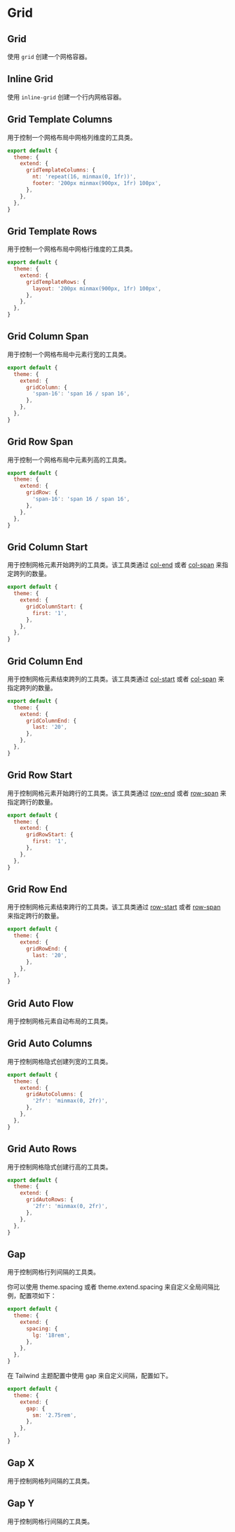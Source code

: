 # Grid

## Grid

使用 `grid` 创建一个网格容器。

<PlaygroundWithVariants
  variant='grid'
  :variants="[]"
  nested=true
  fixed='!block'
  appended='rounded-md bg-teal-500 bg-teal-100 p-2 w-6 h-6 gap-2 grid-cols-3 text-xs text-white text-center flex flex-col justify-center'
  html='&lt;div class="{class} gap-2 grid-cols-3 bg-teal-100 rounded-md p-2 text-xs text-white text-center"&gt;
&lt;div class="rounded-md bg-teal-500 w-6 h-6 flex flex-col justify-center"&gt;1&lt;/div&gt;
&lt;div class="rounded-md bg-teal-500 w-6 h-6 flex flex-col justify-center"&gt;2&lt;/div&gt;
&lt;div class="rounded-md bg-teal-500 w-6 h-6 flex flex-col justify-center"&gt;3&lt;/div&gt;
&lt;div class="rounded-md bg-teal-500 w-6 h-6 flex flex-col justify-center"&gt;4&lt;/div&gt;
&lt;div class="rounded-md bg-teal-500 w-6 h-6 flex flex-col justify-center"&gt;5&lt;/div&gt;
&lt;div class="rounded-md bg-teal-500 w-6 h-6 flex flex-col justify-center"&gt;6&lt;/div&gt;
&lt;div class="rounded-md bg-teal-500 w-6 h-6 flex flex-col justify-center"&gt;7&lt;/div&gt;
&lt;div class="rounded-md bg-teal-500 w-6 h-6 flex flex-col justify-center"&gt;8&lt;/div&gt;
&lt;div class="rounded-md bg-teal-500 w-6 h-6 flex flex-col justify-center"&gt;9&lt;/div&gt;
&lt;div class="rounded-md bg-teal-500 w-6 h-6 flex flex-col justify-center"&gt;10&lt;/div&gt;
&lt;div class="rounded-md bg-teal-500 w-6 h-6 flex flex-col justify-center"&gt;11&lt;/div&gt;
&lt;div class="rounded-md bg-teal-500 w-6 h-6 flex flex-col justify-center"&gt;12&lt;/div&gt;
&lt;/div&gt;'
/>

## Inline Grid

使用 `inline-grid` 创建一个行内网格容器。

<PlaygroundWithVariants
  variant='inline-grid'
  :variants="[]"
  nested=true
  fixed='!block'
  appended='rounded-md bg-teal-500 bg-teal-100 p-2 w-6 h-6 gap-2 grid-cols-3 text-xs text-white text-center flex flex-col justify-center'
  html='&lt;div class="{class} gap-2 grid-cols-3 bg-teal-100 rounded-md p-2 text-xs text-white text-center"&gt;
&lt;div class="rounded-md bg-teal-500 w-6 h-6 flex flex-col justify-center"&gt;1&lt;/div&gt;
&lt;div class="rounded-md bg-teal-500 w-6 h-6 flex flex-col justify-center"&gt;2&lt;/div&gt;
&lt;div class="rounded-md bg-teal-500 w-6 h-6 flex flex-col justify-center"&gt;3&lt;/div&gt;
&lt;div class="rounded-md bg-teal-500 w-6 h-6 flex flex-col justify-center"&gt;4&lt;/div&gt;
&lt;div class="rounded-md bg-teal-500 w-6 h-6 flex flex-col justify-center"&gt;5&lt;/div&gt;
&lt;div class="rounded-md bg-teal-500 w-6 h-6 flex flex-col justify-center"&gt;6&lt;/div&gt;
&lt;div class="rounded-md bg-teal-500 w-6 h-6 flex flex-col justify-center"&gt;7&lt;/div&gt;
&lt;div class="rounded-md bg-teal-500 w-6 h-6 flex flex-col justify-center"&gt;8&lt;/div&gt;
&lt;div class="rounded-md bg-teal-500 w-6 h-6 flex flex-col justify-center"&gt;9&lt;/div&gt;
&lt;div class="rounded-md bg-teal-500 w-6 h-6 flex flex-col justify-center"&gt;10&lt;/div&gt;
&lt;div class="rounded-md bg-teal-500 w-6 h-6 flex flex-col justify-center"&gt;11&lt;/div&gt;
&lt;div class="rounded-md bg-teal-500 w-6 h-6 flex flex-col justify-center"&gt;12&lt;/div&gt;
&lt;/div&gt;'
/>

## Grid Template Columns

用于控制一个网格布局中网格列维度的工具类。

<PlaygroundWithVariants
  variant='4'
  :variants="['1', '2', '3', '4', '5', '6', '9', '12', 'none', '[1fr,2fr]', '[100px,1fr,min-content]']"
  prefix='grid-cols'
  nested=true
  fixed='!block'
  appended='grid rounded-md bg-teal-500 bg-teal-100 p-2 w-6 h-6 gap-2 text-xs text-white text-center flex flex-col justify-center'
  html='&lt;div class="grid {class} gap-2 bg-teal-100 rounded-md p-2 text-xs text-white text-center"&gt;
&lt;div class="rounded-md bg-teal-500 w-6 h-6 flex flex-col justify-center"&gt;1&lt;/div&gt;
&lt;div class="rounded-md bg-teal-500 w-6 h-6 flex flex-col justify-center"&gt;2&lt;/div&gt;
&lt;div class="rounded-md bg-teal-500 w-6 h-6 flex flex-col justify-center"&gt;3&lt;/div&gt;
&lt;div class="rounded-md bg-teal-500 w-6 h-6 flex flex-col justify-center"&gt;4&lt;/div&gt;
&lt;div class="rounded-md bg-teal-500 w-6 h-6 flex flex-col justify-center"&gt;5&lt;/div&gt;
&lt;div class="rounded-md bg-teal-500 w-6 h-6 flex flex-col justify-center"&gt;6&lt;/div&gt;
&lt;div class="rounded-md bg-teal-500 w-6 h-6 flex flex-col justify-center"&gt;7&lt;/div&gt;
&lt;div class="rounded-md bg-teal-500 w-6 h-6 flex flex-col justify-center"&gt;8&lt;/div&gt;
&lt;div class="rounded-md bg-teal-500 w-6 h-6 flex flex-col justify-center"&gt;9&lt;/div&gt;
&lt;div class="rounded-md bg-teal-500 w-6 h-6 flex flex-col justify-center"&gt;10&lt;/div&gt;
&lt;div class="rounded-md bg-teal-500 w-6 h-6 flex flex-col justify-center"&gt;11&lt;/div&gt;
&lt;div class="rounded-md bg-teal-500 w-6 h-6 flex flex-col justify-center"&gt;12&lt;/div&gt;
&lt;/div&gt;'
/>

<Customizing>

```js windi.config.js
export default {
  theme: {
    extend: {
      gridTemplateColumns: {
        nt: 'repeat(16, minmax(0, 1fr))',
        footer: '200px minmax(900px, 1fr) 100px',
      },
    },
  },
}
```

</Customizing>

## Grid Template Rows

用于控制一个网格布局中网格行维度的工具类。

<PlaygroundWithVariants
  variant='4'
  :variants="['1', '2', '3', '4', '5', '6', '9', '12', 'none', '[1fr,2fr]', '[100px,1fr,min-content]']"
  prefix='grid-rows'
  nested=true
  fixed='!block'
  appended='grid grid-flow-col rounded-md bg-teal-500 bg-teal-100 p-2 w-6 h-6 gap-2 text-xs text-white text-center flex flex-col justify-center'
  html='&lt;div class="grid {class} grid-flow-col gap-2 bg-teal-100 rounded-md p-2 text-xs text-white text-center"&gt;
&lt;div class="rounded-md bg-teal-500 w-6 h-6 flex flex-col justify-center"&gt;1&lt;/div&gt;
&lt;div class="rounded-md bg-teal-500 w-6 h-6 flex flex-col justify-center"&gt;2&lt;/div&gt;
&lt;div class="rounded-md bg-teal-500 w-6 h-6 flex flex-col justify-center"&gt;3&lt;/div&gt;
&lt;div class="rounded-md bg-teal-500 w-6 h-6 flex flex-col justify-center"&gt;4&lt;/div&gt;
&lt;div class="rounded-md bg-teal-500 w-6 h-6 flex flex-col justify-center"&gt;5&lt;/div&gt;
&lt;div class="rounded-md bg-teal-500 w-6 h-6 flex flex-col justify-center"&gt;6&lt;/div&gt;
&lt;div class="rounded-md bg-teal-500 w-6 h-6 flex flex-col justify-center"&gt;7&lt;/div&gt;
&lt;div class="rounded-md bg-teal-500 w-6 h-6 flex flex-col justify-center"&gt;8&lt;/div&gt;
&lt;div class="rounded-md bg-teal-500 w-6 h-6 flex flex-col justify-center"&gt;9&lt;/div&gt;
&lt;div class="rounded-md bg-teal-500 w-6 h-6 flex flex-col justify-center"&gt;10&lt;/div&gt;
&lt;div class="rounded-md bg-teal-500 w-6 h-6 flex flex-col justify-center"&gt;11&lt;/div&gt;
&lt;div class="rounded-md bg-teal-500 w-6 h-6 flex flex-col justify-center"&gt;12&lt;/div&gt;
&lt;/div&gt;'
/>

<Customizing>

```js windi.config.js
export default {
  theme: {
    extend: {
      gridTemplateRows: {
        layout: '200px minmax(900px, 1fr) 100px',
      },
    },
  },
}
```

</Customizing>

## Grid Column Span

用于控制一个网格布局中元素行宽的工具类。

<PlaygroundWithVariants
  variant='auto'
  :variants="['auto', 'span-full', 'span-1', 'span-2', 'span-3', 'span-4', 'span-5', 'span-6', 'span-7', 'span-8', 'span-9', 'span-10', 'span-11', 'span-12', 'span-13', 'span-14', 'span-15']"
  prefix='col'
  nested=true
  fixed='!block'
  appended='grid grid-cols-4 rounded-md bg-teal-500 bg-teal-100 p-2 w-6 h-6 gap-2 text-xs text-white text-center flex flex-col justify-center'
  html='&lt;div class="grid grid-cols-4 gap-2 bg-teal-100 rounded-md p-2 text-xs text-white text-center"&gt;
&lt;div class="{class} rounded-md bg-teal-500 h-6 flex flex-col justify-center"&gt;1&lt;/div&gt;
&lt;div class="rounded-md bg-teal-500 w-6 h-6 flex flex-col justify-center"&gt;2&lt;/div&gt;
&lt;div class="rounded-md bg-teal-500 w-6 h-6 flex flex-col justify-center"&gt;3&lt;/div&gt;
&lt;div class="rounded-md bg-teal-500 w-6 h-6 flex flex-col justify-center"&gt;4&lt;/div&gt;
&lt;div class="rounded-md bg-teal-500 w-6 h-6 flex flex-col justify-center"&gt;5&lt;/div&gt;
&lt;div class="rounded-md bg-teal-500 w-6 h-6 flex flex-col justify-center"&gt;6&lt;/div&gt;
&lt;div class="rounded-md bg-teal-500 w-6 h-6 flex flex-col justify-center"&gt;7&lt;/div&gt;
&lt;div class="rounded-md bg-teal-500 w-6 h-6 flex flex-col justify-center"&gt;8&lt;/div&gt;
&lt;div class="rounded-md bg-teal-500 w-6 h-6 flex flex-col justify-center"&gt;9&lt;/div&gt;
&lt;div class="rounded-md bg-teal-500 w-6 h-6 flex flex-col justify-center"&gt;10&lt;/div&gt;
&lt;div class="rounded-md bg-teal-500 w-6 h-6 flex flex-col justify-center"&gt;11&lt;/div&gt;
&lt;div class="rounded-md bg-teal-500 w-6 h-6 flex flex-col justify-center"&gt;12&lt;/div&gt;
&lt;/div&gt;'
/>

<Customizing>

```js windi.config.js
export default {
  theme: {
    extend: {
      gridColumn: {
        'span-16': 'span 16 / span 16',
      },
    },
  },
}
```

</Customizing>

## Grid Row Span

用于控制一个网格布局中元素列高的工具类。

<PlaygroundWithVariants
  variant='auto'
  :variants="['auto', 'span-full', 'span-1', 'span-2', 'span-3', 'span-4', 'span-5', 'span-6', 'span-7', 'span-8', 'span-9', 'span-10', 'span-11', 'span-12', 'span-13', 'span-14', 'span-15']"
  prefix='row'
  nested=true
  fixed='!block'
  appended='grid grid-rows-3 grid-flow-col rounded-md bg-teal-500 bg-teal-100 p-2 w-6 h-6 gap-2 text-xs text-white text-center flex flex-col justify-center'
  html='&lt;div class="grid grid-rows-3 grid-flow-col gap-2 bg-teal-100 rounded-md p-2 text-xs text-white text-center"&gt;
&lt;div class="{class} rounded-md bg-teal-500 w-6 flex flex-col py-1 justify-center"&gt;1&lt;/div&gt;
&lt;div class="rounded-md bg-teal-500 w-6 flex flex-col justify-center"&gt;2&lt;/div&gt;
&lt;div class="rounded-md bg-teal-500 w-6 flex flex-col justify-center"&gt;3&lt;/div&gt;
&lt;div class="rounded-md bg-teal-500 w-6 flex flex-col justify-center"&gt;4&lt;/div&gt;
&lt;div class="rounded-md bg-teal-500 w-6 flex flex-col justify-center"&gt;5&lt;/div&gt;
&lt;div class="rounded-md bg-teal-500 w-6 flex flex-col justify-center"&gt;6&lt;/div&gt;
&lt;div class="rounded-md bg-teal-500 w-6 flex flex-col justify-center"&gt;7&lt;/div&gt;
&lt;div class="rounded-md bg-teal-500 w-6 flex flex-col justify-center"&gt;8&lt;/div&gt;
&lt;div class="rounded-md bg-teal-500 w-6 flex flex-col justify-center"&gt;9&lt;/div&gt;
&lt;div class="rounded-md bg-teal-500 w-6 flex flex-col justify-center"&gt;10&lt;/div&gt;
&lt;div class="rounded-md bg-teal-500 w-6 flex flex-col justify-center"&gt;11&lt;/div&gt;
&lt;div class="rounded-md bg-teal-500 w-6 flex flex-col justify-center"&gt;12&lt;/div&gt;
&lt;/div&gt;'
/>

<Customizing>

```js windi.config.js
export default {
  theme: {
    extend: {
      gridRow: {
        'span-16': 'span 16 / span 16',
      },
    },
  },
}
```

</Customizing>

## Grid Column Start

用于控制网格元素开始跨列的工具类。该工具类通过 [col-end](#grid-column-end) 或者 [col-span](#grid-column-span) 来指定跨列的数量。

<PlaygroundWithVariants
  variant='auto'
  :variants="['auto', '1', '2', '3', '4', '5', '6', '7', '8', '9', '10', '11', '12', '13', '14', '15']"
  prefix='col-start'
  nested=true
  fixed='!block'
  appended='grid col-span-2 grid-cols-4 rounded-md bg-teal-500 bg-teal-100 p-2 w-6 h-6 gap-2 text-xs text-white text-center flex flex-col justify-center'
  html='&lt;div class="grid grid-cols-4 gap-2 bg-teal-100 rounded-md p-2 text-xs text-white text-center"&gt;
&lt;div class="{class} col-span-2 rounded-md bg-teal-500 h-6 flex flex-col justify-center"&gt;1&lt;/div&gt;
&lt;div class="rounded-md bg-teal-500 w-6 h-6 flex flex-col justify-center"&gt;2&lt;/div&gt;
&lt;div class="rounded-md bg-teal-500 w-6 h-6 flex flex-col justify-center"&gt;3&lt;/div&gt;
&lt;div class="rounded-md bg-teal-500 w-6 h-6 flex flex-col justify-center"&gt;4&lt;/div&gt;
&lt;div class="rounded-md bg-teal-500 w-6 h-6 flex flex-col justify-center"&gt;5&lt;/div&gt;
&lt;div class="rounded-md bg-teal-500 w-6 h-6 flex flex-col justify-center"&gt;6&lt;/div&gt;
&lt;div class="rounded-md bg-teal-500 w-6 h-6 flex flex-col justify-center"&gt;7&lt;/div&gt;
&lt;div class="rounded-md bg-teal-500 w-6 h-6 flex flex-col justify-center"&gt;8&lt;/div&gt;
&lt;div class="rounded-md bg-teal-500 w-6 h-6 flex flex-col justify-center"&gt;9&lt;/div&gt;
&lt;div class="rounded-md bg-teal-500 w-6 h-6 flex flex-col justify-center"&gt;10&lt;/div&gt;
&lt;div class="rounded-md bg-teal-500 w-6 h-6 flex flex-col justify-center"&gt;11&lt;/div&gt;
&lt;div class="rounded-md bg-teal-500 w-6 h-6 flex flex-col justify-center"&gt;12&lt;/div&gt;
&lt;/div&gt;'
/>

<Customizing>

```js windi.config.js
export default {
  theme: {
    extend: {
      gridColumnStart: {
        first: '1',
      },
    },
  },
}
```

</Customizing>

## Grid Column End

用于控制网格元素结束跨列的工具类。该工具类通过 [col-start](#grid-column-start) 或者 [col-span](#grid-column-span) 来指定跨列的数量。

<PlaygroundWithVariants
  variant='auto'
  :variants="['auto', '1', '2', '3', '4', '5', '6', '7', '8', '9', '10', '11', '12', '13', '14', '15']"
  prefix='col-end'
  nested=true
  fixed='!block'
  appended='grid grid-cols-4 col-span-2 rounded-md bg-teal-500 bg-teal-100 p-2 w-6 h-6 gap-2 text-xs text-white text-center flex flex-col justify-center'
  html='&lt;div class="grid grid-cols-4 gap-2 bg-teal-100 rounded-md p-2 text-xs text-white text-center"&gt;
&lt;div class="{class} col-span-2 rounded-md bg-teal-500 h-6 flex flex-col justify-center"&gt;1&lt;/div&gt;
&lt;div class="rounded-md bg-teal-500 w-6 h-6 flex flex-col justify-center"&gt;2&lt;/div&gt;
&lt;div class="rounded-md bg-teal-500 w-6 h-6 flex flex-col justify-center"&gt;3&lt;/div&gt;
&lt;div class="rounded-md bg-teal-500 w-6 h-6 flex flex-col justify-center"&gt;4&lt;/div&gt;
&lt;div class="rounded-md bg-teal-500 w-6 h-6 flex flex-col justify-center"&gt;5&lt;/div&gt;
&lt;div class="rounded-md bg-teal-500 w-6 h-6 flex flex-col justify-center"&gt;6&lt;/div&gt;
&lt;div class="rounded-md bg-teal-500 w-6 h-6 flex flex-col justify-center"&gt;7&lt;/div&gt;
&lt;div class="rounded-md bg-teal-500 w-6 h-6 flex flex-col justify-center"&gt;8&lt;/div&gt;
&lt;div class="rounded-md bg-teal-500 w-6 h-6 flex flex-col justify-center"&gt;9&lt;/div&gt;
&lt;div class="rounded-md bg-teal-500 w-6 h-6 flex flex-col justify-center"&gt;10&lt;/div&gt;
&lt;div class="rounded-md bg-teal-500 w-6 h-6 flex flex-col justify-center"&gt;11&lt;/div&gt;
&lt;div class="rounded-md bg-teal-500 w-6 h-6 flex flex-col justify-center"&gt;12&lt;/div&gt;
&lt;/div&gt;'
/>

<Customizing>

```js windi.config.js
export default {
  theme: {
    extend: {
      gridColumnEnd: {
        last: '20',
      },
    },
  },
}
```

</Customizing>

## Grid Row Start

用于控制网格元素开始跨行的工具类。该工具类通过 [row-end](#grid-row-end) 或者 [row-span](#grid-row-span) 来指定跨行的数量。

<PlaygroundWithVariants
  variant='auto'
  :variants="['auto', '1', '2', '3', '4', '5', '6', '7', '8', '9', '10', '11', '12', '13', '14', '15']"
  prefix='row-start'
  nested=true
  fixed='!block'
  appended='grid grid-rows-3 row-span-2 grid-flow-col rounded-md bg-teal-500 bg-teal-100 p-2 w-6 h-6 gap-2 text-xs text-white text-center flex flex-col justify-center'
  html='&lt;div class="grid grid-rows-3 grid-flow-col gap-2 bg-teal-100 rounded-md p-2 text-xs text-white text-center"&gt;
&lt;div class="{class} row-span-2 rounded-md bg-teal-500 w-6 flex flex-col py-1 justify-center"&gt;1&lt;/div&gt;
&lt;div class="rounded-md bg-teal-500 w-6 flex flex-col justify-center"&gt;2&lt;/div&gt;
&lt;div class="rounded-md bg-teal-500 w-6 flex flex-col justify-center"&gt;3&lt;/div&gt;
&lt;div class="rounded-md bg-teal-500 w-6 flex flex-col justify-center"&gt;4&lt;/div&gt;
&lt;div class="rounded-md bg-teal-500 w-6 flex flex-col justify-center"&gt;5&lt;/div&gt;
&lt;div class="rounded-md bg-teal-500 w-6 flex flex-col justify-center"&gt;6&lt;/div&gt;
&lt;div class="rounded-md bg-teal-500 w-6 flex flex-col justify-center"&gt;7&lt;/div&gt;
&lt;div class="rounded-md bg-teal-500 w-6 flex flex-col justify-center"&gt;8&lt;/div&gt;
&lt;div class="rounded-md bg-teal-500 w-6 flex flex-col justify-center"&gt;9&lt;/div&gt;
&lt;div class="rounded-md bg-teal-500 w-6 flex flex-col justify-center"&gt;10&lt;/div&gt;
&lt;div class="rounded-md bg-teal-500 w-6 flex flex-col justify-center"&gt;11&lt;/div&gt;
&lt;div class="rounded-md bg-teal-500 w-6 flex flex-col justify-center"&gt;12&lt;/div&gt;
&lt;/div&gt;'
/>

<Customizing>

```js windi.config.js
export default {
  theme: {
    extend: {
      gridRowStart: {
        first: '1',
      },
    },
  },
}
```

</Customizing>

## Grid Row End

用于控制网格元素结束跨行的工具类。该工具类通过 [row-start](#grid-row-start) 或者 [row-span](#grid-row-span) 来指定跨行的数量。

<PlaygroundWithVariants
  variant='auto'
  :variants="['auto', '1', '2', '3', '4', '5', '6', '7', '8', '9', '10', '11', '12', '13', '14', '15']"
  prefix='row-end'
  nested=true
  fixed='!block'
  appended='grid grid-rows-3 row-span-2 grid-flow-col rounded-md bg-teal-500 bg-teal-100 p-2 w-6 h-6 gap-2 text-xs text-white text-center flex flex-col justify-center'
  html='&lt;div class="grid grid-rows-3 grid-flow-col gap-2 bg-teal-100 rounded-md p-2 text-xs text-white text-center"&gt;
&lt;div class="{class} row-span-2 rounded-md bg-teal-500 w-6 flex flex-col py-1 justify-center"&gt;1&lt;/div&gt;
&lt;div class="rounded-md bg-teal-500 w-6 flex flex-col justify-center"&gt;2&lt;/div&gt;
&lt;div class="rounded-md bg-teal-500 w-6 flex flex-col justify-center"&gt;3&lt;/div&gt;
&lt;div class="rounded-md bg-teal-500 w-6 flex flex-col justify-center"&gt;4&lt;/div&gt;
&lt;div class="rounded-md bg-teal-500 w-6 flex flex-col justify-center"&gt;5&lt;/div&gt;
&lt;div class="rounded-md bg-teal-500 w-6 flex flex-col justify-center"&gt;6&lt;/div&gt;
&lt;div class="rounded-md bg-teal-500 w-6 flex flex-col justify-center"&gt;7&lt;/div&gt;
&lt;div class="rounded-md bg-teal-500 w-6 flex flex-col justify-center"&gt;8&lt;/div&gt;
&lt;div class="rounded-md bg-teal-500 w-6 flex flex-col justify-center"&gt;9&lt;/div&gt;
&lt;div class="rounded-md bg-teal-500 w-6 flex flex-col justify-center"&gt;10&lt;/div&gt;
&lt;div class="rounded-md bg-teal-500 w-6 flex flex-col justify-center"&gt;11&lt;/div&gt;
&lt;div class="rounded-md bg-teal-500 w-6 flex flex-col justify-center"&gt;12&lt;/div&gt;
&lt;/div&gt;'
/>

<Customizing>

```js windi.config.js
export default {
  theme: {
    extend: {
      gridRowEnd: {
        last: '20',
      },
    },
  },
}
```

</Customizing>

## Grid Auto Flow

用于控制网格元素自动布局的工具类。

<PlaygroundWithVariants
  variant='row'
  :variants="['row', 'col', 'row-dense', 'col-dense']"
  prefix='grid-flow'
  nested=true
  fixed='!block'
  appended='grid grid-cols-3 grid-rows-3 col-span-2 rounded-md bg-teal-500 bg-teal-100 p-2 w-6 h-6 w-17 gap-2 text-xs text-white text-center flex flex-col justify-center'
  html='&lt;div class="grid grid-cols-3 grid-rows-3 {class} gap-2 bg-teal-100 rounded-md p-2 text-xs text-white text-center"&gt;
&lt;div class="rounded-md bg-teal-500 w-17 h-6 flex flex-col justify-center col-span-2"&gt;1&lt;/div&gt;
&lt;div class="rounded-md bg-teal-500 w-17 h-6 flex flex-col justify-center col-span-2"&gt;2&lt;/div&gt;
&lt;div class="rounded-md bg-teal-500 w-6 h-6 flex flex-col justify-center"&gt;3&lt;/div&gt;
&lt;div class="rounded-md bg-teal-500 w-6 h-6 flex flex-col justify-center"&gt;4&lt;/div&gt;
&lt;div class="rounded-md bg-teal-500 w-6 h-6 flex flex-col justify-center"&gt;5&lt;/div&gt;
&lt;div class="rounded-md bg-teal-500 w-6 h-6 flex flex-col justify-center"&gt;6&lt;/div&gt;
&lt;div class="rounded-md bg-teal-500 w-6 h-6 flex flex-col justify-center"&gt;7&lt;/div&gt;
&lt;div class="rounded-md bg-teal-500 w-6 h-6 flex flex-col justify-center"&gt;8&lt;/div&gt;
&lt;div class="rounded-md bg-teal-500 w-6 h-6 flex flex-col justify-center"&gt;9&lt;/div&gt;
&lt;div class="rounded-md bg-teal-500 w-6 h-6 flex flex-col justify-center"&gt;10&lt;/div&gt;
&lt;div class="rounded-md bg-teal-500 w-6 h-6 flex flex-col justify-center"&gt;11&lt;/div&gt;
&lt;div class="rounded-md bg-teal-500 w-6 h-6 flex flex-col justify-center"&gt;12&lt;/div&gt;
&lt;/div&gt;'
/>

## Grid Auto Columns

用于控制网格隐式创建列宽的工具类。

<PlaygroundWithVariants
  variant='auto'
  :variants="['auto', 'min', 'max', 'fr']"
  prefix='auto-cols'
  nested=true
  fixed='!block'
  appended='grid col-span-2 col-start-3 col-span-4 rounded-md bg-teal-500 bg-teal-100 p-2 w-6 h-6 gap-2 text-xs text-white text-center flex flex-col justify-center'
  html='&lt;div class="grid {class} gap-2 bg-teal-100 rounded-md p-2 text-xs text-white text-center"&gt;
&lt;div class="col-span-4 rounded-md bg-teal-500 h-6 flex flex-col justify-center"&gt;1&lt;/div&gt;
&lt;div class="col-start-3 col-span-2 rounded-md bg-teal-500 h-6 flex flex-col justify-center"&gt;22222&lt;/div&gt;
&lt;div class="col-span-2 rounded-md bg-teal-500 h-6 flex flex-col justify-center"&gt;3&lt;/div&gt;
&lt;div class="col-span-2 rounded-md bg-teal-500 h-6 flex flex-col justify-center"&gt;4&lt;/div&gt;
&lt;div class="col-span-2 rounded-md bg-teal-500 h-6 flex flex-col justify-center"&gt;5&lt;/div&gt;
&lt;/div&gt;'
/>

<Customizing>

```js windi.config.js
export default {
  theme: {
    extend: {
      gridAutoColumns: {
        '2fr': 'minmax(0, 2fr)',
      },
    },
  },
}
```

</Customizing>

## Grid Auto Rows

用于控制网格隐式创建行高的工具类。

<PlaygroundWithVariants
  variant='auto'
  :variants="['auto', 'min', 'max', 'fr']"
  prefix='auto-rows'
  nested=true
  fixed='!block'
  appended='grid grid-flow-col row-span-4 row-span-2 row-start-3 rounded-md bg-teal-500 bg-teal-100 p-2 w-6 h-6 gap-2 text-xs text-white text-center flex flex-col justify-center'
  html='&lt;div class="grid grid-flow-col {class} gap-2 bg-teal-100 rounded-md p-2 text-xs text-white text-center"&gt;
&lt;div class="row-span-4 rounded-md bg-teal-500 flex flex-col py-1 justify-center"&gt;1&lt;/div&gt;
&lt;div class="row-start-2 row-span-2 rounded-md bg-teal-500 flex flex-col justify-center"&gt;
  &lt;p&gt;22222&lt;/p&gt;
  &lt;p&gt;22222&lt;/p&gt;
&lt;/div&gt;
&lt;div class="row-span-2 rounded-md bg-teal-500 flex flex-col justify-center"&gt;3&lt;/div&gt;
&lt;div class="row-span-2 rounded-md bg-teal-500 flex flex-col justify-center"&gt;4&lt;/div&gt;
&lt;div class="row-span-2 rounded-md bg-teal-500 flex flex-col justify-center"&gt;5&lt;/div&gt;
&lt;/div&gt;'
/>

<Customizing>

```js windi.config.js
export default {
  theme: {
    extend: {
      gridAutoRows: {
        '2fr': 'minmax(0, 2fr)',
      },
    },
  },
}
```

</Customizing>

## Gap

用于控制网格行列间隔的工具类。

<PlaygroundWithVariants
  variant='2'
  :variants="['0', 'px', '0.5', '1', '2', '4', '8', '10', '12', '14', '16', '20', '24', '48', '1.5rem', '32px']"
  prefix='gap'
  nested=true
  fixed='!block'
  appended='rounded-md bg-teal-500 bg-teal-100 p-2 h-8 grid grid-cols-3 text-xs text-white text-center flex flex-col justify-center'
  html='&lt;div class="grid {class} grid-cols-3 bg-teal-100 rounded-md p-2 text-xs text-white text-center"&gt;
&lt;div class="rounded-md bg-teal-500 h-8 flex flex-col justify-center"&gt;1&lt;/div&gt;
&lt;div class="rounded-md bg-teal-500 h-8 flex flex-col justify-center"&gt;2&lt;/div&gt;
&lt;div class="rounded-md bg-teal-500 h-8 flex flex-col justify-center"&gt;3&lt;/div&gt;
&lt;div class="rounded-md bg-teal-500 h-8 flex flex-col justify-center"&gt;4&lt;/div&gt;
&lt;div class="rounded-md bg-teal-500 h-8 flex flex-col justify-center"&gt;5&lt;/div&gt;
&lt;div class="rounded-md bg-teal-500 h-8 flex flex-col justify-center"&gt;6&lt;/div&gt;
&lt;div class="rounded-md bg-teal-500 h-8 flex flex-col justify-center"&gt;7&lt;/div&gt;
&lt;div class="rounded-md bg-teal-500 h-8 flex flex-col justify-center"&gt;8&lt;/div&gt;
&lt;div class="rounded-md bg-teal-500 h-8 flex flex-col justify-center"&gt;9&lt;/div&gt;
&lt;div class="rounded-md bg-teal-500 h-8 flex flex-col justify-center"&gt;10&lt;/div&gt;
&lt;div class="rounded-md bg-teal-500 h-8 flex flex-col justify-center"&gt;11&lt;/div&gt;
&lt;div class="rounded-md bg-teal-500 h-8 flex flex-col justify-center"&gt;12&lt;/div&gt;
&lt;/div&gt;'
/>

<Customizing>

你可以使用 theme.spacing 或者 theme.extend.spacing 来自定义全局间隔比例，配置项如下：

```js windi.config.js
export default {
  theme: {
    extend: {
      spacing: {
        lg: '18rem',
      },
    },
  },
}
```

在 Tailwind 主题配置中使用 gap 来自定义间隔，配置如下。

```js windi.config.js
export default {
  theme: {
    extend: {
      gap: {
        sm: '2.75rem',
      },
    },
  },
}
```

</Customizing>

## Gap X

用于控制网格列间隔的工具类。

<PlaygroundWithVariants
  variant='2'
  :variants="['0', 'px', '0.5', '1', '2', '4', '8', '10', '12', '14', '16', '20', '24', '48', '1.5rem', '32px']"
  prefix='gap-x'
  nested=true
  fixed='!block'
  appended='rounded-md bg-teal-500 bg-teal-100 p-2 h-8 grid grid-cols-3 text-xs text-white text-center flex flex-col justify-center'
  html='&lt;div class="grid {class} grid-cols-3 bg-teal-100 rounded-md p-2 text-xs text-white text-center"&gt;
&lt;div class="rounded-md bg-teal-500 h-8 flex flex-col justify-center"&gt;1&lt;/div&gt;
&lt;div class="rounded-md bg-teal-500 h-8 flex flex-col justify-center"&gt;2&lt;/div&gt;
&lt;div class="rounded-md bg-teal-500 h-8 flex flex-col justify-center"&gt;3&lt;/div&gt;
&lt;div class="rounded-md bg-teal-500 h-8 flex flex-col justify-center"&gt;4&lt;/div&gt;
&lt;div class="rounded-md bg-teal-500 h-8 flex flex-col justify-center"&gt;5&lt;/div&gt;
&lt;div class="rounded-md bg-teal-500 h-8 flex flex-col justify-center"&gt;6&lt;/div&gt;
&lt;div class="rounded-md bg-teal-500 h-8 flex flex-col justify-center"&gt;7&lt;/div&gt;
&lt;div class="rounded-md bg-teal-500 h-8 flex flex-col justify-center"&gt;8&lt;/div&gt;
&lt;div class="rounded-md bg-teal-500 h-8 flex flex-col justify-center"&gt;9&lt;/div&gt;
&lt;div class="rounded-md bg-teal-500 h-8 flex flex-col justify-center"&gt;10&lt;/div&gt;
&lt;div class="rounded-md bg-teal-500 h-8 flex flex-col justify-center"&gt;11&lt;/div&gt;
&lt;div class="rounded-md bg-teal-500 h-8 flex flex-col justify-center"&gt;12&lt;/div&gt;
&lt;/div&gt;'
/>

## Gap Y

用于控制网格行间隔的工具类。

<PlaygroundWithVariants
  variant='2'
  :variants="['0', 'px', '0.5', '1', '2', '4', '8', '10', '12', '14', '16', '20', '24', '48', '1.5rem', '32px']"
  prefix='gap-y'
  nested=true
  fixed='!block'
  appended='rounded-md bg-teal-500 bg-teal-100 p-2 h-8 grid grid-cols-3 text-xs text-white text-center flex flex-col justify-center'
  html='&lt;div class="grid {class} grid-cols-3 bg-teal-100 rounded-md p-2 text-xs text-white text-center"&gt;
&lt;div class="rounded-md bg-teal-500 h-8 flex flex-col justify-center"&gt;1&lt;/div&gt;
&lt;div class="rounded-md bg-teal-500 h-8 flex flex-col justify-center"&gt;2&lt;/div&gt;
&lt;div class="rounded-md bg-teal-500 h-8 flex flex-col justify-center"&gt;3&lt;/div&gt;
&lt;div class="rounded-md bg-teal-500 h-8 flex flex-col justify-center"&gt;4&lt;/div&gt;
&lt;div class="rounded-md bg-teal-500 h-8 flex flex-col justify-center"&gt;5&lt;/div&gt;
&lt;div class="rounded-md bg-teal-500 h-8 flex flex-col justify-center"&gt;6&lt;/div&gt;
&lt;div class="rounded-md bg-teal-500 h-8 flex flex-col justify-center"&gt;7&lt;/div&gt;
&lt;div class="rounded-md bg-teal-500 h-8 flex flex-col justify-center"&gt;8&lt;/div&gt;
&lt;div class="rounded-md bg-teal-500 h-8 flex flex-col justify-center"&gt;9&lt;/div&gt;
&lt;div class="rounded-md bg-teal-500 h-8 flex flex-col justify-center"&gt;10&lt;/div&gt;
&lt;div class="rounded-md bg-teal-500 h-8 flex flex-col justify-center"&gt;11&lt;/div&gt;
&lt;div class="rounded-md bg-teal-500 h-8 flex flex-col justify-center"&gt;12&lt;/div&gt;
&lt;/div&gt;'
/>
